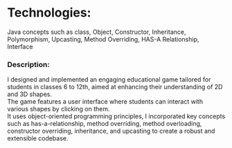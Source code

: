 <h1>Technologies: </h1>
<p>Java concepts such as class, Object, Constructor, Inheritance, Polymorphism, Upcasting, Method Overriding, HAS-A Relationship, Interface</p>
<h3>Description:</h3>
I designed and implemented an engaging educational game tailored for students in classes 6 to 12th, aimed at enhancing their understanding of 2D and 3D shapes.<br>
The game features a user interface where students can interact with various shapes by clicking on them.<br>
It uses object-oriented programming principles, I incorporated key concepts such as has-a-relationship, method overriding, method overloading, constructor overriding, inheritance, and upcasting to create a robust and extensible codebase.
